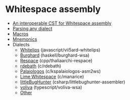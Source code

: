 # Whitespace assembly

- [An interoperable CST for Whitespace assembly](interop_cst.md)
- [Parsing any dialect](parsing.md)
- [Macros](macros.md)
- [Mnemonics](mnemonics.md)
- Dialects
  - [Whitelips](dialects/whitelips.md) (javascript/vii5ard-whitelips)
  - [Burghard](dialects/burghard.md) (haskell/burghard-wsa)
  - [Respace](dialects/respace.md) (cpp/thaliaarchi-respace)
  - [rdebath](dialects/rdebath.md) (c/rdebath)
  - [Palaiologos](dialects/palaiologos.md) (c/kspalaiologos-asm2ws)
  - [Lime Whitespace](dialects/limews.md) (c/manarice)
  - [littleBugHunter](dialects/littlebughunter.md) (csharp/littlebughunter-assembler)
  - [voliva](dialects/voliva.md) (typescript/voliva-wsa)
  - [Other](dialects/other_dialects.md)
